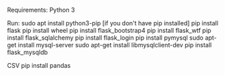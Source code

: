 Requirements:
Python 3

Run:
sudo apt install python3-pip [if you don't have pip installed]
pip install flask
pip install wheel
pip install flask_bootstrap4
pip install flask_wtf
pip install flask_sqlalchemy
pip install flask_login
pip install pymysql
sudo apt-get install mysql-server
sudo apt-get install libmysqlclient-dev
pip install flask_mysqldb

CSV
pip install pandas